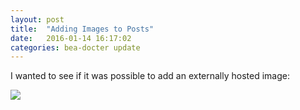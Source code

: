 ```yaml
---
layout: post
title:  "Adding Images to Posts"
date:   2016-01-14 16:17:02
categories: bea-docter update
---
```

I wanted to see if it was possible to add an externally hosted image:

<img src="http://www.placehold.it/400x400">
